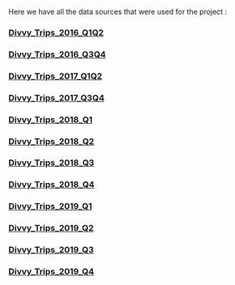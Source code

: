 Here we have all the data sources that were used for the project :

### [Divvy_Trips_2016_Q1Q2](https://divvy-tripdata.s3.amazonaws.com/Divvy_Trips_2016_Q1Q2.zip)
### [Divvy_Trips_2016_Q3Q4](https://divvy-tripdata.s3.amazonaws.com/Divvy_Trips_2016_Q3Q4.zip)
### [Divvy_Trips_2017_Q1Q2](https://divvy-tripdata.s3.amazonaws.com/Divvy_Trips_2017_Q1Q2.zip)
### [Divvy_Trips_2017_Q3Q4](https://divvy-tripdata.s3.amazonaws.com/Divvy_Trips_2017_Q3Q4.zip)
### [Divvy_Trips_2018_Q1](https://divvy-tripdata.s3.amazonaws.com/Divvy_Trips_2018_Q1.zip)
### [Divvy_Trips_2018_Q2](https://divvy-tripdata.s3.amazonaws.com/Divvy_Trips_2018_Q2.zip)
### [Divvy_Trips_2018_Q3](https://divvy-tripdata.s3.amazonaws.com/Divvy_Trips_2018_Q3.zip)
### [Divvy_Trips_2018_Q4](https://divvy-tripdata.s3.amazonaws.com/Divvy_Trips_2018_Q4.zip)
### [Divvy_Trips_2019_Q1](https://divvy-tripdata.s3.amazonaws.com/Divvy_Trips_2019_Q1.zip)
### [Divvy_Trips_2019_Q2](https://divvy-tripdata.s3.amazonaws.com/Divvy_Trips_2019_Q2.zip)
### [Divvy_Trips_2019_Q3](https://divvy-tripdata.s3.amazonaws.com/Divvy_Trips_2019_Q3.zip)
### [Divvy_Trips_2019_Q4](https://divvy-tripdata.s3.amazonaws.com/Divvy_Trips_2019_Q4.zip)
